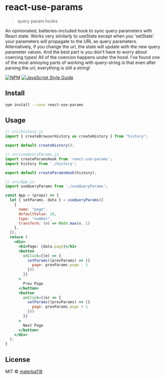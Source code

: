 # react-use-params

> query param hooks

An opinionated, batteries-included hook to sync query parameters with React state.
Works very similarly to useState except when you 'setState' your parameters will propagate to the URL
as query parameters. Alternatively, if you change the url, the state will update with the new query parameter values.
And the best part is you don't have to worry about coercing types! All of the coercion happens
under the hood. I've found one of the most annoying parts of working with query-string is that
even after parsing the url, everything is still a string!

[![NPM](https://img.shields.io/npm/v/react-use-params.svg)](https://www.npmjs.com/package/react-use-params) [![JavaScript Style Guide](https://img.shields.io/badge/code_style-standard-brightgreen.svg)](https://standardjs.com)

## Install

```bash
npm install --save react-use-params
```

## Usage

```javascript
// src/history.js
import { createBrowserHistory as createHistory } from "history";

export default createHistory();
```

```javascript
// src/useQueryParams.js
import createParamsHook from 'react-use-params';
import history from './history';

export default createParamsHook(history);
```

```jsx
// src/App.js
import useQueryParams from './useQueryParams';

const App = (props) => {
  let { setParams, data } = useQueryParams([
    {
      name: "page",
      defaultValue: 10,
      type: "number",
      transform: (v) => Math.max(v, 1)
    },
  ]);
  return (
    <div>
      <h1>Page: {data.page}</h1>
      <button
        onClick={(e) => {
          setParams((prevParams) => ({
            page: prevParams.page - 1
          }))
        }}
      >
        Prev Page
      </button>
      <button
        onClick={(e) => {
          setParams((prevParams) => ({
            page: prevParams.page + 1
          }))
        }}
      >
        Next Page
      </button>
    </div>
  );
}
```

## License

MIT © [malerba118](https://github.com/malerba118)
